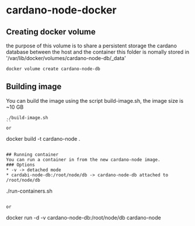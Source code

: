 # cardano-node-docker

## Creating docker volume
the purpose of this volume is to share a persistent storage the cardano database between the host and the container
this folder is nomally stored in '/var/lib/docker/volumes/cardano-node-db/_data'
```
docker volume create cardano-node-db
```

## Building image
You can build the image using the script build-image.sh, the image size is ~10 GB
```
./build-image.sh
``
or

```
docker build -t cardano-node .
```

## Running container
You can run a container in from the new cardano-node image.
### Options
* -v -> detached mode
* cardabi-node-db:/root/node/db -> cardano-node-db attached to /root/node/db
```
./run-containers.sh
```

or

```
docker run -d -v cardano-node-db:/root/node/db cardano-node
```


